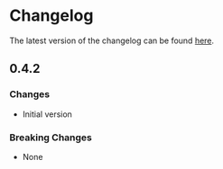 # Changelog

The latest version of the changelog can be found [here](/Azure/bicep-registry-modules/blob/main/avm/res/web/connection/CHANGELOG.md).

## 0.4.2

### Changes

- Initial version

### Breaking Changes

- None
